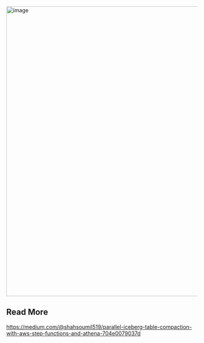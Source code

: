 

<img width="763" alt="image" src="https://github.com/user-attachments/assets/71249a9c-cf5f-44a2-b01f-751fe9aaff49" />

## Read More
https://medium.com/@shahsoumil519/parallel-iceberg-table-compaction-with-aws-step-functions-and-athena-704e0079037d
